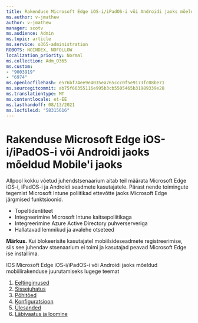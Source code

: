 ```yaml
---
title: Rakenduse Microsoft Edge iOS-i/iPadOS-i või Androidi jaoks mõeldud Mobile'i jaoks
ms.author: v-jmathew
author: v-jmathew
manager: scotv
ms.audience: Admin
ms.topic: article
ms.service: o365-administration
ROBOTS: NOINDEX, NOFOLLOW
localization_priority: Normal
ms.collection: Adm_O365
ms.custom:
- "9003919"
- "6974"
ms.openlocfilehash: e576bf74ee9e4035ea765ccc0f5e9173fc08be71
ms.sourcegitcommit: ab75f66355116e995b3cb5505465b31989339e28
ms.translationtype: MT
ms.contentlocale: et-EE
ms.lasthandoff: 08/13/2021
ms.locfileid: "58315616"
---
```

# <a name="deploy-microsoft-edge-for-mobile-for-iosipados-or-android"></a>Rakenduse Microsoft Edge iOS-i/iPadOS-i või Androidi jaoks mõeldud Mobile'i jaoks

Allpool kokku võetud juhendstsenaarium aitab teil määrata Microsoft Edge iOS-i, iPadOS-i ja Androidi seadmete kasutajatele. Pärast nende toimingute tegemist Microsoft Intune poliitikad ettevõtte jaoks Microsoft Edge järgmised funktsioonid.

- Topeltidentiteet
- Integreerimine Microsoft Intune kaitsepoliitikaga
- Integreerimine Azure Active Directory puhverserveriga
- Hallatavad lemmikud ja avalehe otseteed

**Märkus.** Kui blokeerisite kasutajatel mobiilsideseadmete registreerimise, siis see juhendav stsenaarium ei toimi ja kasutajad peavad Microsoft Edge ise installima.

IOS Microsoft Edge iOS-i/iPadOS-i või Androidi jaoks mõeldud mobiilirakenduse juurutamiseks lugege teemat

1. [Eeltingimused](https://go.microsoft.com/fwlink/?linkid=2133027)
2. [Sissejuhatus](https://go.microsoft.com/fwlink/?linkid=2133520)
3. [Põhitõed](https://go.microsoft.com/fwlink/?linkid=2133421)
4. [Konfiguratsioon](https://go.microsoft.com/fwlink/?linkid=2133521)
5. [Ülesanded](https://go.microsoft.com/fwlink/?linkid=2132869)
6. [Läbivaatus ja loomine](https://go.microsoft.com/fwlink/?linkid=2133522)
